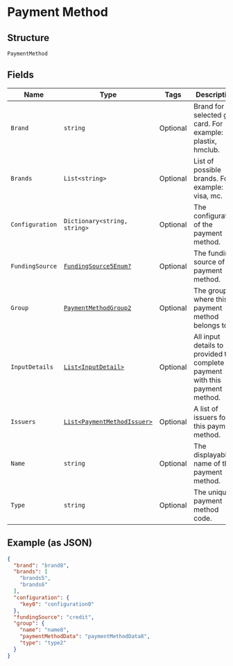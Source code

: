 
# Payment Method

## Structure

`PaymentMethod`

## Fields

| Name | Type | Tags | Description |
|  --- | --- | --- | --- |
| `Brand` | `string` | Optional | Brand for the selected gift card. For example: plastix, hmclub. |
| `Brands` | `List<string>` | Optional | List of possible brands. For example: visa, mc. |
| `Configuration` | `Dictionary<string, string>` | Optional | The configuration of the payment method. |
| `FundingSource` | [`FundingSource5Enum?`](../../doc/models/funding-source-5-enum.md) | Optional | The funding source of the payment method. |
| `Group` | [`PaymentMethodGroup2`](../../doc/models/payment-method-group-2.md) | Optional | The group where this payment method belongs to. |
| `InputDetails` | [`List<InputDetail>`](../../doc/models/input-detail.md) | Optional | All input details to be provided to complete the payment with this payment method. |
| `Issuers` | [`List<PaymentMethodIssuer>`](../../doc/models/payment-method-issuer.md) | Optional | A list of issuers for this payment method. |
| `Name` | `string` | Optional | The displayable name of this payment method. |
| `Type` | `string` | Optional | The unique payment method code. |

## Example (as JSON)

```json
{
  "brand": "brand8",
  "brands": [
    "brands5",
    "brands6"
  ],
  "configuration": {
    "key0": "configuration0"
  },
  "fundingSource": "credit",
  "group": {
    "name": "name8",
    "paymentMethodData": "paymentMethodData8",
    "type": "type2"
  }
}
```

